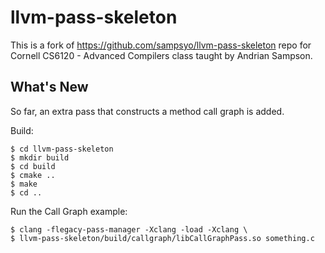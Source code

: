 # llvm-pass-skeleton

This is a fork of https://github.com/sampsyo/llvm-pass-skeleton repo for Cornell CS6120 - 
Advanced Compilers class taught by Andrian Sampson.

## What's New
So far, an extra pass that constructs a method call graph is added.

Build:

    $ cd llvm-pass-skeleton
    $ mkdir build
    $ cd build
    $ cmake ..
    $ make
    $ cd ..

Run the Call Graph example:

    $ clang -flegacy-pass-manager -Xclang -load -Xclang \
    $ llvm-pass-skeleton/build/callgraph/libCallGraphPass.so something.c
